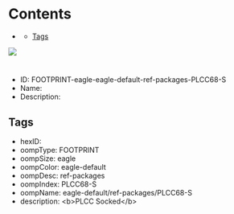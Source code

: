 



Contents
========

* [](#)
	* [Tags](#tags)
  
![][im]
# 

- ID: FOOTPRINT-eagle-eagle-default-ref-packages-PLCC68-S
- Name: 
- Description: 

## Tags

- hexID: 
- oompType: FOOTPRINT
- oompSize: eagle
- oompColor: eagle-default
- oompDesc: ref-packages
- oompIndex: PLCC68-S
- oompName: eagle-default/ref-packages/PLCC68-S
- description: &lt;b&gt;PLCC Socked&lt;/b&gt;



[im]: image.png
